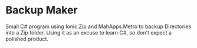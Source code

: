 Backup Maker
============

Small C# program using Ionic.Zip and MahApps.Metro to backup Directories into a Zip folder. Using it as an excuse to learn C#, so don't expect a polished product. 



